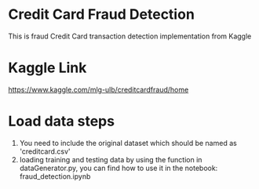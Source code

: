 # Credit Card Fraud Detection
This is fraud Credit Card transaction detection implementation from Kaggle

# Kaggle Link
https://www.kaggle.com/mlg-ulb/creditcardfraud/home

# Load data steps
1. You need to include the original dataset which should be named as 'creditcard.csv'
2. loading training and testing data by using the function in dataGenerator.py, you can find how to use it in the notebook: fraud_detection.ipynb
